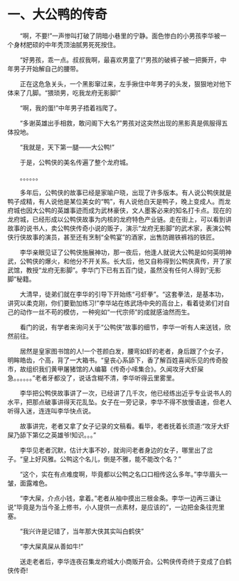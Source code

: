 # 一、大公鸭的传奇

　　“啊，不要!”一声惨叫打破了阴暗小巷里的宁静。面色惨白的小男孩李华被一个身材肥硕的中年秃顶油腻男死死按住。

　　“好男孩，乖一点。叔叔我啊，最喜欢男童了!”男孩的破裤子被一把撕开，中年男子开始解自己的腰带。

　　正在这危急关头，一个黑影窜过来，左手揪住中年男子的头发，狠狠地对他下体来了几脚。“猥琐男，吃我龙府无影脚!”

　　“啊，我的蛋!”中年男子捂着裆爬了。

　　“多谢英雄出手相救，敢问阁下大名?”男孩对这突然出现的黑影真是佩服得五体投地。

　　“我就是，天下第一腿——大公鸭!”

　　于是，公鸭侠的美名传遍了整个龙府城。

　　。。。。。。

　　多年后，公鸭侠的故事已经是家喻户晓，出现了许多版本。有人说公鸭侠就是鸭子成精，有人说他是某位美女的“鸭”，有人说他白天是鸭子，晚上变成人。而龙府城也因大公鸭的英雄事迹而成为武林豪侠，文人墨客必来的知名打卡点。现在的龙府城，已经形成以公鸭侠故事为内核的龙府特色产业链。走在街上，可以看到讲故事的说书人，卖公鸭侠传奇小说的贩子，演示“龙府无影脚”的武术家，表演公鸭侠行侠故事的演员，甚至还有烹制“全鸭宴”的酒家，出售防踢铁裤裆的铁匠。

　　李华亲眼见证了公鸭侠施展神功，那一夜后，他逢人就说大公鸭是如何英明神武，公鸭侠的爆火，和他分不开关系。长大后，他又自称得到公鸭侠真传，开了家武馆，教授“龙府无影脚”。李华门下已有五百门徒，虽然没有任何人得到“无影脚”秘籍。

　　大清早，徒弟们就在李华的引导下开始练“弓虾拳”。“这套拳法，是基本功，讲究以柔克刚，你们要勤加练习!”李华站在练武场中央的高台上，看着徒弟们对自己的动作一丝不苟的模仿，一种宛如“一代宗师”的成就感油然而生。

　　看门的说，有学者来询问关于“公鸭侠”故事的细节，李华一听有人来送钱，欣然前往。

　　居然是皇家图书馆的人!一个苍颜白发，腰弯如虾的老者，身后跟了个女子，明眸皓齿，个高，背了一大箱书。“皇丧心系舔下，香了解百姓喜闻乐见的传奇股市，故组织我们黄甲屠猪馆的人编纂《传奇小嗦集合》。久闻攻牙大虾屎急。。。。。。”老者牙都没了，说话含糊不清，李华听得云里雾里。

　　李华把公鸭侠故事讲了一次，已经讲了几千次，他已经练出近乎专业说书人的水平，把那点破事讲得天花乱坠。女子在一旁记录，李华不得不放慢语速，但老人听得入迷，连连叫李华快点说。

　　故事讲完，老者又拿了女子记录的文稿看。看毕，老者抚着长须道:“攻牙大虾屎乃舔下第亿之英雄爷!知识。。。”

　　李华见老者沉默，估计大事不妙，就询问老者身边的女子，哪里出了岔子。“皇上好风雅。公鸭这个名儿，倒是不雅，能不能改个名？”

　　“这个，实在有点难度啊，毕竟都以公鸭之名口口相传这么多年。”李华眉头一皱，面露难色。

　　“李大屎，介点小钱，拿着。”老者从袖中摸出三根金条。李华一边再三谦让说“毕竟是为当今圣上修书，小人提供一点素材，是应该的”，一边把金条往兜里塞。

　　“我兴许是记错了，当年那大侠其实叫白鹤侠”

　　“李大屎真屎从善如牛!”

　　送走老者后，李华连夜召集龙府城大小商贩开会。公鸭侠传奇终于变成了白鹤侠传奇!
